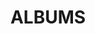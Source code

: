 ---
layout: album_gallery
resource: instagram
title: "ALBUMS"
description: "archive"
active: gallery
header-img: "img/gallery-bg.jpg"
images:

- image_path: /teamy_99/0/20241111_120643_466751757_18443536492065911_8565889349297706494_n.jpg
  gallery-folder: /gallery/teamy_99/0/
  gallery-name: 0
  gallery-date: March 2025
- image_path: /teamy_99/1/20220121_191232_272157008_145292281197776_8671784072389883875_n.jpg
  gallery-folder: /gallery/teamy_99/1/
  gallery-name: 1
  gallery-date: March 2025
- image_path: /teamy_99/1+/20230210_190601_330382452_547740547324022_8062179736725611051_n.jpg
  gallery-folder: /gallery/teamy_99/1+/
  gallery-name: 1+
  gallery-date: March 2025
- image_path: /teamy_99/2/20210612_200924_200248454_3063702923853316_4190060056231393835_n.jpg
  gallery-folder: /gallery/teamy_99/2/
  gallery-name: 2
  gallery-date: March 2025
- image_path: /teamy_99/2+/20220812_095217_299040616_1761501630850471_696608650075257780_n.jpg
  gallery-folder: /gallery/teamy_99/2+/
  gallery-name: 2+
  gallery-date: March 2025
- image_path: /teamy_99/7/20240501_215813_440172528_18409021438065911_8911570077483095448_n.jpg
  gallery-folder: /gallery/teamy_99/7/
  gallery-name: 7
  gallery-date: March 2025
- image_path: /teamy_99/8/20250204_095003_476230950_18458295766065911_8111994386345091286_n.jpg
  gallery-folder: /gallery/teamy_99/8/
  gallery-name: 8
  gallery-date: March 2025
- image_path: /teamy_99/9/20250114_100712_473691445_18454984954065911_6076480692714161207_n.jpg
  gallery-folder: /gallery/teamy_99/9/
  gallery-name: 9
  gallery-date: March 2025
---